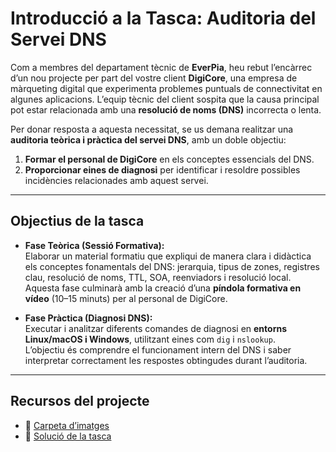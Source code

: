 # Introducció a la Tasca: Auditoria del Servei DNS

Com a membres del departament tècnic de **EverPia**, heu rebut l’encàrrec d’un nou projecte per part del vostre client **DigiCore**, una empresa de màrqueting digital que experimenta problemes puntuals de connectivitat en algunes aplicacions. L’equip tècnic del client sospita que la causa principal pot estar relacionada amb una **resolució de noms (DNS)** incorrecta o lenta.

Per donar resposta a aquesta necessitat, se us demana realitzar una **auditoria teòrica i pràctica del servei DNS**, amb un doble objectiu:
1. **Formar el personal de DigiCore** en els conceptes essencials del DNS.
2. **Proporcionar eines de diagnosi** per identificar i resoldre possibles incidències relacionades amb aquest servei.

---

## Objectius de la tasca

- **Fase Teòrica (Sessió Formativa):**  
  Elaborar un material formatiu que expliqui de manera clara i didàctica els conceptes fonamentals del DNS: jerarquia, tipus de zones, registres clau, resolució de noms, TTL, SOA, reenviadors i resolució local.  
  Aquesta fase culminarà amb la creació d’una **píndola formativa en vídeo** (10–15 minuts) per al personal de DigiCore.

- **Fase Pràctica (Diagnosi DNS):**  
  Executar i analitzar diferents comandes de diagnosi en **entorns Linux/macOS i Windows**, utilitzant eines com `dig` i `nslookup`.  
  L’objectiu és comprendre el funcionament intern del DNS i saber interpretar correctament les respostes obtingudes durant l’auditoria.

---

## Recursos del projecte

- 📂 [Carpeta d’imatges](./img)  
- 📄 [Solució de la tasca](./solucio.md)

